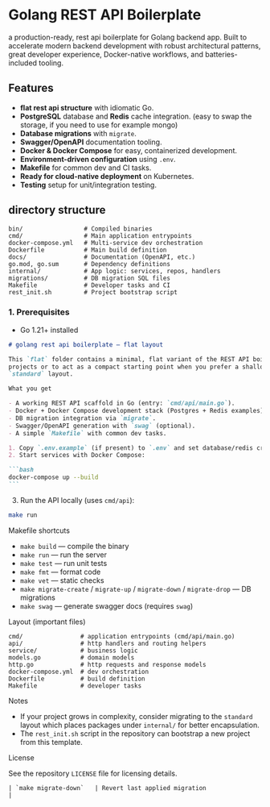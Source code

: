 # Golang REST API Boilerplate

a production-ready, rest api boilerplate for Golang backend app. Built to accelerate modern backend development with robust architectural patterns, great developer experience, Docker-native workflows, and batteries-included tooling.

## Features

- **flat rest api structure** with idiomatic Go.
- **PostgreSQL** database and **Redis** cache integration. (easy to swap the storage, if you need to use for example mongo)
- **Database migrations** with `migrate`.
- **Swagger/OpenAPI** documentation tooling.
- **Docker \& Docker Compose** for easy, containerized development.
- **Environment-driven configuration** using `.env`.
- **Makefile** for common dev and CI tasks.
- **Ready for cloud-native deployment** on Kubernetes.
- **Testing** setup for unit/integration testing.

## directory structure

```
bin/                 # Compiled binaries
cmd/                 # Main application entrypoints
docker-compose.yml   # Multi-service dev orchestration
Dockerfile           # Main build definition
docs/                # Documentation (OpenAPI, etc.)
go.mod, go.sum       # Dependency definitions
internal/            # App logic: services, repos, handlers
migrations/          # DB migration SQL files
Makefile             # Developer tasks and CI
rest_init.sh         # Project bootstrap script
```

### 1. Prerequisites

- Go 1.21+ installed

````markdown
# golang rest api boilerplate — flat layout

This `flat` folder contains a minimal, flat variant of the REST API boilerplate. It's designed for small
projects or to act as a compact starting point when you prefer a shallower directory layout compared to the
`standard` layout.

What you get

- A working REST API scaffold in Go (entry: `cmd/api/main.go`).
- Docker + Docker Compose development stack (Postgres + Redis examples).
- DB migration integration via `migrate`.
- Swagger/OpenAPI generation with `swag` (optional).
- A simple `Makefile` with common dev tasks.

1. Copy `.env.example` (if present) to `.env` and set database/redis credentials and ports.
2. Start services with Docker Compose:

```bash
docker-compose up --build
```
````

3. Run the API locally (uses `cmd/api`):

```bash
make run
```

Makefile shortcuts

- `make build` — compile the binary
- `make run` — run the server
- `make test` — run unit tests
- `make fmt` — format code
- `make vet` — static checks
- `make migrate-create` / `migrate-up` / `migrate-down` / `migrate-drop` — DB migrations
- `make swag` — generate swagger docs (requires `swag`)

Layout (important files)

```
cmd/                # application entrypoints (cmd/api/main.go)
api/                # http handlers and routing helpers
service/            # business logic
models.go           # domain models
http.go             # http requests and response models
docker-compose.yml  # dev orchestration
Dockerfile          # build definition
Makefile            # developer tasks
```

Notes

- If your project grows in complexity, consider migrating to the `standard` layout which places packages
  under `internal/` for better encapsulation.
- The `rest_init.sh` script in the repository can bootstrap a new project from this template.

License

See the repository `LICENSE` file for licensing details.

```
| `make migrate-down`   | Revert last applied migration                       |
```
